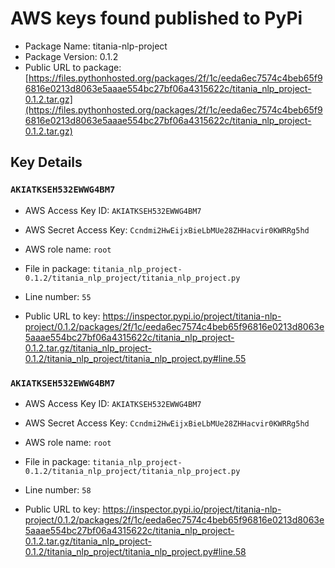 # AWS keys found published to PyPi

* Package Name: titania-nlp-project
* Package Version: 0.1.2
* Public URL to package: [https://files.pythonhosted.org/packages/2f/1c/eeda6ec7574c4beb65f96816e0213d8063e5aaae554bc27bf06a4315622c/titania_nlp_project-0.1.2.tar.gz](https://files.pythonhosted.org/packages/2f/1c/eeda6ec7574c4beb65f96816e0213d8063e5aaae554bc27bf06a4315622c/titania_nlp_project-0.1.2.tar.gz)

## Key Details

### `AKIATKSEH532EWWG4BM7`

* AWS Access Key ID: `AKIATKSEH532EWWG4BM7`
* AWS Secret Access Key: `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` 
* AWS role name: `root`
* File in package: `titania_nlp_project-0.1.2/titania_nlp_project/titania_nlp_project.py`
* Line number: `55`

* Public URL to key: https://inspector.pypi.io/project/titania-nlp-project/0.1.2/packages/2f/1c/eeda6ec7574c4beb65f96816e0213d8063e5aaae554bc27bf06a4315622c/titania_nlp_project-0.1.2.tar.gz/titania_nlp_project-0.1.2/titania_nlp_project/titania_nlp_project.py#line.55



### `AKIATKSEH532EWWG4BM7`

* AWS Access Key ID: `AKIATKSEH532EWWG4BM7`
* AWS Secret Access Key: `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` 
* AWS role name: `root`
* File in package: `titania_nlp_project-0.1.2/titania_nlp_project/titania_nlp_project.py`
* Line number: `58`

* Public URL to key: https://inspector.pypi.io/project/titania-nlp-project/0.1.2/packages/2f/1c/eeda6ec7574c4beb65f96816e0213d8063e5aaae554bc27bf06a4315622c/titania_nlp_project-0.1.2.tar.gz/titania_nlp_project-0.1.2/titania_nlp_project/titania_nlp_project.py#line.58


